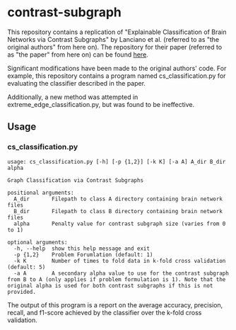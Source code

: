# contrast-subgraph
This repository contains a replication of "Explainable Classification of Brain Networks via Contrast Subgraphs" by Lanciano et al. (referred to as "the original authors" from here on). The repository for their paper (referred to as "the paper" from here on) can be found [here](https://github.com/tlancian/contrast-subgraph).

Significant modifications have been made to the original authors' code. For example, this repository contains a program named cs_classification.py for evaluating the classifier described in the paper.

Additionally, a new method was attempted in extreme_edge_classification.py, but was found to be ineffective.

## Usage

### cs_classification.py
```
usage: cs_classification.py [-h] [-p {1,2}] [-k K] [-a A] A_dir B_dir alpha

Graph Classification via Contrast Subgraphs

positional arguments:
  A_dir       Filepath to class A directory containing brain network files
  B_dir       Filepath to class B directory containing brain network files
  alpha       Penalty value for contrast subgraph size (varies from 0 to 1)

optional arguments:
  -h, --help  show this help message and exit
  -p {1,2}    Problem Forumlation (default: 1)
  -k K        Number of times to fold data in k-fold cross validation (default: 5)
  -a A        A secondary alpha value to use for the contrast subgraph from B to A (only applies if problem formulation is 1). Note that the original alpha is used for both contrast subgraphs if this is not provided.
```

The output of this program is a report on the average accuracy, precision, recall, and f1-score achieved by the classifier over the k-fold cross validation.